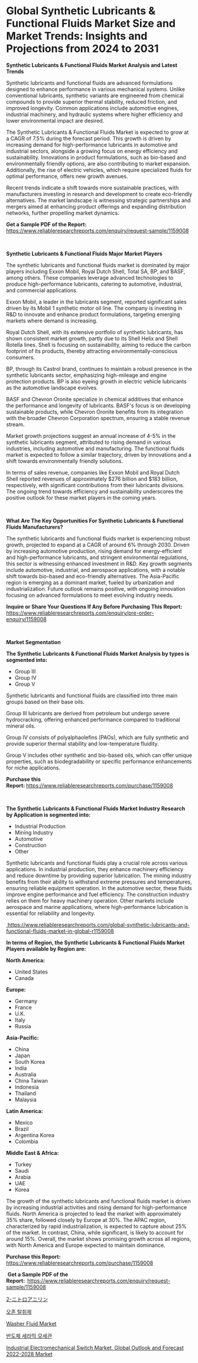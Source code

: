 <p><h1>Global Synthetic Lubricants & Functional Fluids Market Size and Market Trends: Insights and Projections from 2024 to 2031</h1></p><p><strong>Synthetic Lubricants & Functional Fluids Market Analysis and Latest Trends</strong></p>
<p><p>Synthetic lubricants and functional fluids are advanced formulations designed to enhance performance in various mechanical systems. Unlike conventional lubricants, synthetic variants are engineered from chemical compounds to provide superior thermal stability, reduced friction, and improved longevity. Common applications include automotive engines, industrial machinery, and hydraulic systems where higher efficiency and lower environmental impact are desired.</p><p>The Synthetic Lubricants & Functional Fluids Market is expected to grow at a CAGR of 7.5% during the forecast period. This growth is driven by increasing demand for high-performance lubricants in automotive and industrial sectors, alongside a growing focus on energy efficiency and sustainability. Innovations in product formulations, such as bio-based and environmentally friendly options, are also contributing to market expansion. Additionally, the rise of electric vehicles, which require specialized fluids for optimal performance, offers new growth avenues. </p><p>Recent trends indicate a shift towards more sustainable practices, with manufacturers investing in research and development to create eco-friendly alternatives. The market landscape is witnessing strategic partnerships and mergers aimed at enhancing product offerings and expanding distribution networks, further propelling market dynamics.</p></p>
<p><strong>Get a Sample PDF of the Report:&nbsp;</strong> <a href="https://www.reliableresearchreports.com/enquiry/request-sample/1159008">https://www.reliableresearchreports.com/enquiry/request-sample/1159008</a></p>
<p>&nbsp;</p>
<p><strong>Synthetic Lubricants & Functional Fluids Major Market Players</strong></p>
<p><p>The synthetic lubricants and functional fluids market is dominated by major players including Exxon Mobil, Royal Dutch Shell, Total SA, BP, and BASF, among others. These companies leverage advanced technologies to produce high-performance lubricants, catering to automotive, industrial, and commercial applications.</p><p>Exxon Mobil, a leader in the lubricants segment, reported significant sales driven by its Mobil 1 synthetic motor oil line. The company is investing in R&D to innovate and enhance product formulations, targeting emerging markets where demand is increasing.</p><p>Royal Dutch Shell, with its extensive portfolio of synthetic lubricants, has shown consistent market growth, partly due to its Shell Helix and Shell Rotella lines. Shell is focusing on sustainability, aiming to reduce the carbon footprint of its products, thereby attracting environmentally-conscious consumers.</p><p>BP, through its Castrol brand, continues to maintain a robust presence in the synthetic lubricants sector, emphasizing high-mileage and engine protection products. BP is also eyeing growth in electric vehicle lubricants as the automotive landscape evolves.</p><p>BASF and Chevron Oronite specialize in chemical additives that enhance the performance and longevity of lubricants. BASF's focus is on developing sustainable products, while Chevron Oronite benefits from its integration with the broader Chevron Corporation spectrum, ensuring a stable revenue stream.</p><p>Market growth projections suggest an annual increase of 4-5% in the synthetic lubricants segment, attributed to rising demand in various industries, including automotive and manufacturing. The functional fluids market is expected to follow a similar trajectory, driven by innovations and a shift towards environmentally friendly solutions.</p><p>In terms of sales revenue, companies like Exxon Mobil and Royal Dutch Shell reported revenues of approximately $276 billion and $183 billion, respectively, with significant contributions from their lubricants divisions. The ongoing trend towards efficiency and sustainability underscores the positive outlook for these market players in the coming years.</p></p>
<p>&nbsp;</p>
<p><strong>What Are The Key Opportunities For Synthetic Lubricants & Functional Fluids Manufacturers?</strong></p>
<p><p>The synthetic lubricants and functional fluids market is experiencing robust growth, projected to expand at a CAGR of around 6% through 2030. Driven by increasing automotive production, rising demand for energy-efficient and high-performance lubricants, and stringent environmental regulations, this sector is witnessing enhanced investment in R&D. Key growth segments include automotive, industrial, and aerospace applications, with a notable shift towards bio-based and eco-friendly alternatives. The Asia-Pacific region is emerging as a dominant market, fueled by urbanization and industrialization. Future outlook remains positive, with ongoing innovation focusing on advanced formulations to meet evolving industry needs.</p></p>
<p><strong>Inquire or Share Your Questions If Any Before Purchasing This Report:</strong> <a href="https://www.reliableresearchreports.com/enquiry/pre-order-enquiry/1159008">https://www.reliableresearchreports.com/enquiry/pre-order-enquiry/1159008</a></p>
<p>&nbsp;</p>
<p><strong>Market Segmentation</strong></p>
<p><strong>The Synthetic Lubricants & Functional Fluids Market Analysis by types is segmented into:</strong></p>
<p><ul><li>Group III</li><li>Group IV</li><li>Group V</li></ul></p>
<p><p>Synthetic lubricants and functional fluids are classified into three main groups based on their base oils. </p><p>Group III lubricants are derived from petroleum but undergo severe hydrocracking, offering enhanced performance compared to traditional mineral oils. </p><p>Group IV consists of polyalphaolefins (PAOs), which are fully synthetic and provide superior thermal stability and low-temperature fluidity. </p><p>Group V includes other synthetic and bio-based oils, which can offer unique properties, such as biodegradability or specific performance enhancements for niche applications.</p></p>
<p><strong>Purchase this Report:&nbsp;</strong><a href="https://www.reliableresearchreports.com/purchase/1159008">https://www.reliableresearchreports.com/purchase/1159008</a></p>
<p>&nbsp;</p>
<p><strong>The Synthetic Lubricants & Functional Fluids Market Industry Research by Application is segmented into:</strong></p>
<p><ul><li>Industrial Production</li><li>Mining Industry</li><li>Automotive</li><li>Construction</li><li>Other</li></ul></p>
<p><p>Synthetic lubricants and functional fluids play a crucial role across various applications. In industrial production, they enhance machinery efficiency and reduce downtime by providing superior lubrication. The mining industry benefits from their ability to withstand extreme pressures and temperatures, ensuring reliable equipment operation. In the automotive sector, these fluids improve engine performance and fuel efficiency. The construction industry relies on them for heavy machinery operation. Other markets include aerospace and marine applications, where high-performance lubrication is essential for reliability and longevity.</p></p>
<p><a href="https://www.reliableresearchreports.com/global-synthetic-lubricants-and-functional-fluids-market-in-global-r1159008">&nbsp;https://www.reliableresearchreports.com/global-synthetic-lubricants-and-functional-fluids-market-in-global-r1159008</a></p>
<p><strong>In terms of Region, the Synthetic Lubricants & Functional Fluids Market Players available by Region are:</strong></p>
<p>
    <p> <strong> North America: </strong>
        <ul>
            <li>United States</li>
            <li>Canada</li>
        </ul>
        </p> 
    <p> <strong> Europe: </strong>
        <ul>
            <li>Germany</li>
            <li>France</li>
            <li>U.K.</li>
            <li>Italy</li>
            <li>Russia</li>
        </ul>
        </p> 
    <p> <strong> Asia-Pacific: </strong>
        <ul>
            <li>China</li>
            <li>Japan</li>
            <li>South Korea</li>
            <li>India</li>
            <li>Australia</li>
            <li>China Taiwan</li>
            <li>Indonesia</li>
            <li>Thailand</li>
            <li>Malaysia</li>
        </ul>
        </p> 
    <p> <strong> Latin America: </strong>
        <ul>
            <li>Mexico</li>
            <li>Brazil</li>
            <li>Argentina Korea</li>
            <li>Colombia</li>
        </ul>
        </p> 
    <p> <strong> Middle East & Africa: </strong>
        <ul>
            <li>Turkey</li>
            <li>Saudi</li>
            <li>Arabia</li>
            <li>UAE</li>
            <li>Korea</li>
        </ul>
    </p>
    </p>
<p><p>The growth of the synthetic lubricants and functional fluids market is driven by increasing industrial activities and rising demand for high-performance fluids. North America is projected to lead the market with approximately 35% share, followed closely by Europe at 30%. The APAC region, characterized by rapid industrialization, is expected to capture about 25% of the market. In contrast, China, while significant, is likely to account for around 15%. Overall, the market shows promising growth across all regions, with North America and Europe expected to maintain dominance.</p></p>
<p><strong>Purchase this Report: </strong><a href="https://www.reliableresearchreports.com/purchase/1159008">https://www.reliableresearchreports.com/purchase/1159008</a></p>
<p>&nbsp;<strong>Get a Sample PDF of the Report:&nbsp;&nbsp;</strong><a href="https://www.reliableresearchreports.com/enquiry/request-sample/1159008">https://www.reliableresearchreports.com/enquiry/request-sample/1159008</a></p>
<p><strong></strong></p>
<p><p><a href="https://medium.com/@coleblackstock_55472/2-nitroaniline-market-%E3%81%AF-%E3%82%B3%E3%82%B9%E3%83%88%E7%AE%A1%E7%90%86%E3%81%A8%E5%8A%B9%E7%8E%87%E5%90%91%E4%B8%8A%E3%82%92%E5%84%AA%E5%85%88%E3%81%97%E3%81%BE%E3%81%99-%E3%81%95%E3%82%89%E3%81%AB-%E5%A0%B1%E5%91%8A%E6%9B%B8%E3%81%AF%E5%B8%82%E5%A0%B4%E3%81%AE%E9%9C%80%E8%A6%81%E9%9D%A2%E3%81%A8%E4%BE%9B%E7%B5%A6%E9%9D%A2%E3%81%AE%E4%B8%A1%E6%96%B9%E3%82%92%E3%82%AB%E3%83%90%E3%83%BC%E3%81%97%E3%81%A6%E3%81%84%E3%81%BE%E3%81%99-2-nitroaniline-%E5%B8%82%E5%A0%B4%E3%81%AF-2024-e394f1e3e9bb">2-ニトロアニリン</a></p><p><a href="https://medium.com/@shanieprice2023/%EC%84%B8%EA%B3%84-ozone-deodorizer-market-%EC%9D%80-2024%EC%97%90%EC%84%9C-2031%EB%A1%9C-%EC%97%B0%ED%8F%89%EA%B7%A0-%EC%A6%9D%EA%B0%80%EC%9C%A8%EC%9D%84-%EB%B3%B4%EC%9D%BC-%EA%B2%83%EC%9C%BC%EB%A1%9C-%EC%98%88%EC%83%81%EB%90%A9%EB%8B%88%EB%8B%A4-0c8ec841ca58">오존 탈취제</a></p><p><a href="https://www.linkedin.com/pulse/what-current-future-prospects-washer-fluid-market-analysis-0y3ge?trackingId=ASFh4tIETiW3AngrtqfVqQ%3D%3D">Washer Fluid Market</a></p><p><a href="https://medium.com/@shanieprice2023/%EC%84%B8%EA%B3%84-semiconductor-cearmic-capillary-market-%EC%9D%80-2024%EC%97%90%EC%84%9C-2031%EB%A1%9C-%EC%97%B0%ED%8F%89%EA%B7%A0-%EC%A6%9D%EA%B0%80%EC%9C%A8%EC%9D%84-%EB%B3%B4%EC%9D%BC-%EA%B2%83%EC%9C%BC%EB%A1%9C-%EC%98%88%EC%83%81%EB%90%A9%EB%8B%88%EB%8B%A4-a0859ed3b722">반도체 세라믹 모세관</a></p><p><a href="https://medium.com/@guadaluannon456456/this-report-aims-to-deliver-an-in-depth-analysis-of-the-global-industrial-electromechanical-switch-71dc68960215">Industrial Electromechanical Switch Market, Global Outlook and Forecast 2022-2028 Market</a></p></p>